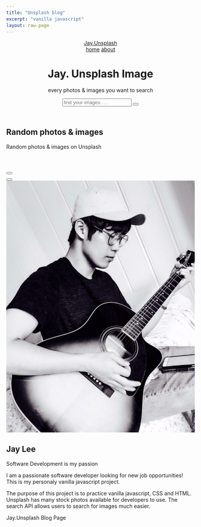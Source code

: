 ```yaml
---
title: "Unsplash blog"
excerpt: "vanilla javascript"
layout: raw-page
---
```

<html>
<head>
  <meta charset="utf-8">
  <meta http-equiv="X-UA-Compatible" content="IE=edge">
  <title>Jay.Unsplash Blog</title>
  <meta name="viewport" content="width=device-width, initial-scale=1">
  <!-- Font awesome icon -->
  <link rel="stylesheet" href="https://cdnjs.cloudflare.com/ajax/libs/font-awesome/5.15.1/css/all.min.css" integrity="sha512-+4zCK9k+qNFUR5X+cKL9EIR+ZOhtIloNl9GIKS57V1MyNsYpYcUrUeQc9vNfzsWfV28IaLL3i96P9sdNyeRssA==" crossorigin="anonymous" />
  <link rel="stylesheet" href="/assets/unsplash-simple-blog/style.css">
</head>
<body>
  <!-- header -->
  <header>
    <nav class = "navbar">
      <div class = "container">
        <a href = "https://jinlee487.github.io/frontend/unsplash-simple-blog/" class = "navbar-brand">Jay.Unsplash</a>
        <div class = "navbar-nav">
          <a href = "https://jinlee487.github.io/">home</a>
          <a href = "#about">about</a>
        </div>
      </div>
    </nav>
    <div class = "banner">
      <div class = "container">
        <h1 class = "banner-title">
          <span>Jay.</span> Unsplash Image
        </h1>
        <p>every photos & images you want to search</p>
        <form>
          <input type = "text" class = "search-input" placeholder="find your images . . .">
          <button type = "button" class = "search-btn" id = "search-btn">
            <i class = "fas fa-search"></i>
          </button>
        </form>
      </div>
    </div>
  </header>
  <!-- end of header -->
  <!-- design -->
  <section class = "design" id = "design">
    <div class = "container">
      <div class = "title">
        <h2>Random photos & images</h2>
        <p>Random photos & images on Unsplash</p>
      </div>
      <div class = "design-content">
        <!-- item -->
        <!-- <div class = "design-item">
          <div class = "design-img">
            <img src = "" alt = "images/art-design-1.jpg">
            <span><i class = "far fa-heart"></i> 22</span>
            <span>Unsplash</span>
          </div>
          <div class = "design-title">
            <a href = "#">make an awesome art portfolio for college or university</a>
          </div>
        </div> -->
        <!-- end of item -->
      </div>
    </div>
  </section>
  <br>
  <br>
  <div class = "design-btns">
    <button id = "design-item-add-btn"><i class = "fas fa-plus"></i></button>
  </div>
  <div class = "image-details">
    <!-- image close btn -->
    <button type = "button" class = "btn image-close-btn" id = "image-close-btn">
      <i class = "fas fa-times"></i>
    </button>
    <!-- image content -->
    <div class = "image-details-content">
    </div>
  </div>
  <!-- end of design -->
  <!-- about -->
  <section class = "about" id = "about">
    <div class = "container">
      <div class = "about-content">
        <div>
          <img src = "/assets/unsplash-simple-blog/images/about-me-bg.jpg" alt = "/assets/unsplash-simple-blog/images/about-me-bg.jpg">
        </div>
        <div class = "about-text">
          <div class = "title">
            <h2>Jay Lee</h2>
            <p>Software Development is my passion</p>
          </div>
          <p>I am a passionate software developer looking for new job opportunities! This is my personaly vanilla javascript project.</p>
          <p>The purpose of this project is to practice vanilla javascript, CSS and HTML. Unsplash has many stock photos available for developers to use. The search API allows users to search for images much easier.</p>
        </div>
      </div>
    </div>
  </section>
  <!-- end of about -->
  <!-- footer -->
  <footer>
    <div class = "social-links">
      <!-- <a href = "#"><i class = "fab fa-facebook-f"></i></a>
      <a href = "#"><i class = "fab fa-twitter"></i></a>
      <a href = "#"><i class = "fab fa-instagram"></i></a>
      <a href = "#"><i class = "fab fa-pinterest"></i></a> -->
      <a href = "https://www.linkedin.com/in/jinwoolee487/"><i class = "fab fa-linkedin-in"></i></a>
      <a href = "https://github.com/jinlee487"><i class = "fab fa-github"></i></a>
    </div>
    <span>Jay.Unsplash Blog Page</span>
  </footer>
  <!-- end of footer -->
  <script src="/assets/unsplash-simple-blog/script.js"></script> 
</body>
</html>